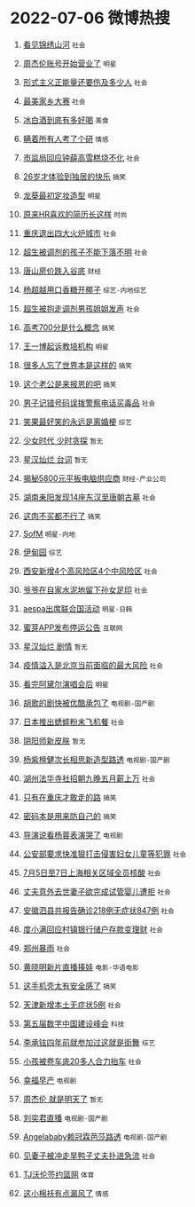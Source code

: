 # 2022-07-06 微博热搜 
1. [看见锦绣山河](https://m.weibo.cn/search?containerid=100103type%3D1%26t%3D10%26q%3D%23%E7%9C%8B%E8%A7%81%E9%94%A6%E7%BB%A3%E5%B1%B1%E6%B2%B3%23&stream_entry_id=51&isnewpage=1&extparam=seat%3D1%26cate%3D10103%26filter_type%3Drealtimehot%26c_type%3D51%26dgr%3D0%26pos%3D0%26display_time%3D1657047813%26pre_seqid%3D1657047813855018222732&luicode=10000011&lfid=106003type%3D25%26t%3D3%26disable_hot%3D1%26filter_type%3Drealtimehot) `社会` 

2. [周杰伦账号开始营业了](https://m.weibo.cn/search?containerid=100103type%3D1%26t%3D10%26q%3D%23%E5%91%A8%E6%9D%B0%E4%BC%A6%E8%B4%A6%E5%8F%B7%E5%BC%80%E5%A7%8B%E8%90%A5%E4%B8%9A%E4%BA%86%23&stream_entry_id=31&isnewpage=1&extparam=seat%3D1%26cate%3D0%26lcate%3D5001%26filter_type%3Drealtimehot%26realpos%3D1%26flag%3D0%26c_type%3D31%26dgr%3D0%26pos%3D0%26display_time%3D1657047813%26pre_seqid%3D1657047813855018222732&luicode=10000011&lfid=106003type%3D25%26t%3D3%26disable_hot%3D1%26filter_type%3Drealtimehot) `明星` 

3. [形式主义正能量还要伤及多少人](https://m.weibo.cn/search?containerid=100103type%3D1%26t%3D10%26q%3D%23%E5%BD%A2%E5%BC%8F%E4%B8%BB%E4%B9%89%E6%AD%A3%E8%83%BD%E9%87%8F%E8%BF%98%E8%A6%81%E4%BC%A4%E5%8F%8A%E5%A4%9A%E5%B0%91%E4%BA%BA%23&stream_entry_id=31&isnewpage=1&extparam=seat%3D1%26cate%3D0%26lcate%3D5001%26filter_type%3Drealtimehot%26realpos%3D2%26flag%3D0%26c_type%3D31%26dgr%3D0%26pos%3D1%26display_time%3D1657047813%26pre_seqid%3D1657047813855018222732&luicode=10000011&lfid=106003type%3D25%26t%3D3%26disable_hot%3D1%26filter_type%3Drealtimehot) `社会` 

4. [最美家乡大赛](https://m.weibo.cn/search?containerid=100103type%3D1%26t%3D10%26q%3D%23%E6%9C%80%E7%BE%8E%E5%AE%B6%E4%B9%A1%E5%A4%A7%E8%B5%9B%23&stream_entry_id=31&isnewpage=1&extparam=seat%3D1%26cate%3D0%26lcate%3D5001%26filter_type%3Drealtimehot%26realpos%3D3%26flag%3D0%26c_type%3D31%26dgr%3D0%26pos%3D2%26display_time%3D1657047813%26pre_seqid%3D1657047813855018222732&luicode=10000011&lfid=106003type%3D25%26t%3D3%26disable_hot%3D1%26filter_type%3Drealtimehot) `社会` 

5. [冰白酒到底有多好喝](https://m.weibo.cn/search?containerid=100103type%3D1%26t%3D10%26q%3D%23%E5%86%B0%E7%99%BD%E9%85%92%E5%88%B0%E5%BA%95%E6%9C%89%E5%A4%9A%E5%A5%BD%E5%96%9D%23&stream_entry_id=31&isnewpage=1&extparam=seat%3D1%26cate%3D0%26lcate%3D5001%26filter_type%3Drealtimehot%26topic_ad%3D1%26adid%3D158892%26c_type%3D31%26dgr%3D0%26pos%3D3%26display_time%3D1657047813%26pre_seqid%3D1657047813855018222732&luicode=10000011&lfid=106003type%3D25%26t%3D3%26disable_hot%3D1%26filter_type%3Drealtimehot) `美食` 

6. [瞒着所有人考了个研](https://m.weibo.cn/search?containerid=100103type%3D1%26t%3D10%26q%3D%23%E7%9E%92%E7%9D%80%E6%89%80%E6%9C%89%E4%BA%BA%E8%80%83%E4%BA%86%E4%B8%AA%E7%A0%94%23&stream_entry_id=31&isnewpage=1&extparam=seat%3D1%26cate%3D0%26lcate%3D5001%26filter_type%3Drealtimehot%26realpos%3D4%26flag%3D16%26c_type%3D31%26dgr%3D0%26pos%3D4%26display_time%3D1657047813%26pre_seqid%3D1657047813855018222732&luicode=10000011&lfid=106003type%3D25%26t%3D3%26disable_hot%3D1%26filter_type%3Drealtimehot) `情感` 

7. [市监局回应钟薛高雪糕烧不化](https://m.weibo.cn/search?containerid=100103type%3D1%26t%3D10%26q%3D%23%E5%B8%82%E7%9B%91%E5%B1%80%E5%9B%9E%E5%BA%94%E9%92%9F%E8%96%9B%E9%AB%98%E9%9B%AA%E7%B3%95%E7%83%A7%E4%B8%8D%E5%8C%96%23&stream_entry_id=31&isnewpage=1&extparam=seat%3D1%26cate%3D0%26lcate%3D5001%26filter_type%3Drealtimehot%26realpos%3D5%26flag%3D0%26c_type%3D31%26dgr%3D0%26pos%3D5%26display_time%3D1657047813%26pre_seqid%3D1657047813855018222732&luicode=10000011&lfid=106003type%3D25%26t%3D3%26disable_hot%3D1%26filter_type%3Drealtimehot) `社会` 

8. [26岁才体验到独居的快乐](https://m.weibo.cn/search?containerid=100103type%3D1%26t%3D10%26q%3D%2326%E5%B2%81%E6%89%8D%E4%BD%93%E9%AA%8C%E5%88%B0%E7%8B%AC%E5%B1%85%E7%9A%84%E5%BF%AB%E4%B9%90%23&stream_entry_id=31&isnewpage=1&extparam=seat%3D1%26cate%3D0%26lcate%3D5001%26filter_type%3Drealtimehot%26realpos%3D6%26flag%3D0%26c_type%3D31%26dgr%3D0%26pos%3D6%26display_time%3D1657047813%26pre_seqid%3D1657047813855018222732&luicode=10000011&lfid=106003type%3D25%26t%3D3%26disable_hot%3D1%26filter_type%3Drealtimehot) `搞笑` 

9. [龙葵最初定妆造型](https://m.weibo.cn/search?containerid=100103type%3D1%26t%3D10%26q%3D%23%E9%BE%99%E8%91%B5%E6%9C%80%E5%88%9D%E5%AE%9A%E5%A6%86%E9%80%A0%E5%9E%8B%23&stream_entry_id=31&isnewpage=1&extparam=seat%3D1%26cate%3D0%26lcate%3D5001%26filter_type%3Drealtimehot%26realpos%3D7%26flag%3D0%26c_type%3D31%26dgr%3D0%26pos%3D7%26display_time%3D1657047813%26pre_seqid%3D1657047813855018222732&luicode=10000011&lfid=106003type%3D25%26t%3D3%26disable_hot%3D1%26filter_type%3Drealtimehot) `明星` 

10. [原来HR喜欢的简历长这样](https://m.weibo.cn/search?containerid=100103type%3D1%26t%3D10%26q%3D%23%E5%8E%9F%E6%9D%A5HR%E5%96%9C%E6%AC%A2%E7%9A%84%E7%AE%80%E5%8E%86%E9%95%BF%E8%BF%99%E6%A0%B7%23&stream_entry_id=31&isnewpage=1&extparam=seat%3D1%26cate%3D0%26lcate%3D5001%26filter_type%3Drealtimehot%26realpos%3D8%26flag%3D0%26c_type%3D31%26dgr%3D0%26pos%3D8%26display_time%3D1657047813%26pre_seqid%3D1657047813855018222732&luicode=10000011&lfid=106003type%3D25%26t%3D3%26disable_hot%3D1%26filter_type%3Drealtimehot) `时尚` 

11. [重庆退出四大火炉城市](https://m.weibo.cn/search?containerid=100103type%3D1%26t%3D10%26q%3D%23%E9%87%8D%E5%BA%86%E9%80%80%E5%87%BA%E5%9B%9B%E5%A4%A7%E7%81%AB%E7%82%89%E5%9F%8E%E5%B8%82%23&stream_entry_id=31&isnewpage=1&extparam=seat%3D1%26cate%3D0%26lcate%3D5001%26filter_type%3Drealtimehot%26realpos%3D9%26flag%3D0%26c_type%3D31%26dgr%3D0%26pos%3D9%26display_time%3D1657047813%26pre_seqid%3D1657047813855018222732&luicode=10000011&lfid=106003type%3D25%26t%3D3%26disable_hot%3D1%26filter_type%3Drealtimehot) `社会` 

12. [超生被调剂的孩子不能下落不明](https://m.weibo.cn/search?containerid=100103type%3D1%26t%3D10%26q%3D%23%E8%B6%85%E7%94%9F%E8%A2%AB%E8%B0%83%E5%89%82%E7%9A%84%E5%AD%A9%E5%AD%90%E4%B8%8D%E8%83%BD%E4%B8%8B%E8%90%BD%E4%B8%8D%E6%98%8E%23&stream_entry_id=31&isnewpage=1&extparam=seat%3D1%26cate%3D0%26lcate%3D5001%26filter_type%3Drealtimehot%26realpos%3D10%26flag%3D0%26c_type%3D31%26dgr%3D0%26pos%3D10%26display_time%3D1657047813%26pre_seqid%3D1657047813855018222732&luicode=10000011&lfid=106003type%3D25%26t%3D3%26disable_hot%3D1%26filter_type%3Drealtimehot) `社会` 

13. [唐山房价跌入谷底](https://m.weibo.cn/search?containerid=100103type%3D1%26t%3D10%26q%3D%23%E5%94%90%E5%B1%B1%E6%88%BF%E4%BB%B7%E8%B7%8C%E5%85%A5%E8%B0%B7%E5%BA%95%23&stream_entry_id=31&isnewpage=1&extparam=seat%3D1%26cate%3D0%26lcate%3D5001%26filter_type%3Drealtimehot%26realpos%3D11%26flag%3D0%26c_type%3D31%26dgr%3D0%26pos%3D11%26display_time%3D1657047813%26pre_seqid%3D1657047813855018222732&luicode=10000011&lfid=106003type%3D25%26t%3D3%26disable_hot%3D1%26filter_type%3Drealtimehot) `财经` 

14. [杨超越用口香糖开椰子](https://m.weibo.cn/search?containerid=100103type%3D1%26t%3D10%26q%3D%23%E6%9D%A8%E8%B6%85%E8%B6%8A%E7%94%A8%E5%8F%A3%E9%A6%99%E7%B3%96%E5%BC%80%E6%A4%B0%E5%AD%90%23&stream_entry_id=31&isnewpage=1&extparam=seat%3D1%26cate%3D0%26lcate%3D5001%26filter_type%3Drealtimehot%26realpos%3D12%26flag%3D0%26c_type%3D31%26dgr%3D0%26pos%3D12%26display_time%3D1657047813%26pre_seqid%3D1657047813855018222732&luicode=10000011&lfid=106003type%3D25%26t%3D3%26disable_hot%3D1%26filter_type%3Drealtimehot) `综艺-内地综艺` 

15. [超生被抱走调剂男孩姐姐发声](https://m.weibo.cn/search?containerid=100103type%3D1%26t%3D10%26q%3D%23%E8%B6%85%E7%94%9F%E8%A2%AB%E6%8A%B1%E8%B5%B0%E8%B0%83%E5%89%82%E7%94%B7%E5%AD%A9%E5%A7%90%E5%A7%90%E5%8F%91%E5%A3%B0%23&stream_entry_id=31&isnewpage=1&extparam=seat%3D1%26cate%3D0%26lcate%3D5001%26filter_type%3Drealtimehot%26realpos%3D13%26flag%3D0%26c_type%3D31%26dgr%3D0%26pos%3D13%26display_time%3D1657047813%26pre_seqid%3D1657047813855018222732&luicode=10000011&lfid=106003type%3D25%26t%3D3%26disable_hot%3D1%26filter_type%3Drealtimehot) `社会` 

16. [高考700分是什么概念](https://m.weibo.cn/search?containerid=100103type%3D1%26t%3D10%26q%3D%23%E9%AB%98%E8%80%83700%E5%88%86%E6%98%AF%E4%BB%80%E4%B9%88%E6%A6%82%E5%BF%B5%23&stream_entry_id=31&isnewpage=1&extparam=seat%3D1%26cate%3D0%26lcate%3D5001%26filter_type%3Drealtimehot%26realpos%3D14%26flag%3D0%26c_type%3D31%26dgr%3D0%26pos%3D14%26display_time%3D1657047813%26pre_seqid%3D1657047813855018222732&luicode=10000011&lfid=106003type%3D25%26t%3D3%26disable_hot%3D1%26filter_type%3Drealtimehot) `搞笑` 

17. [王一博起诉教培机构](https://m.weibo.cn/search?containerid=100103type%3D1%26t%3D10%26q%3D%23%E7%8E%8B%E4%B8%80%E5%8D%9A%E8%B5%B7%E8%AF%89%E6%95%99%E5%9F%B9%E6%9C%BA%E6%9E%84%23&stream_entry_id=31&isnewpage=1&extparam=seat%3D1%26cate%3D0%26lcate%3D5001%26filter_type%3Drealtimehot%26realpos%3D15%26flag%3D0%26c_type%3D31%26dgr%3D0%26pos%3D15%26display_time%3D1657047813%26pre_seqid%3D1657047813855018222732&luicode=10000011&lfid=106003type%3D25%26t%3D3%26disable_hot%3D1%26filter_type%3Drealtimehot) `明星` 

18. [很多人忘了世界本是这样的](https://m.weibo.cn/search?containerid=100103type%3D1%26t%3D10%26q%3D%23%E5%BE%88%E5%A4%9A%E4%BA%BA%E5%BF%98%E4%BA%86%E4%B8%96%E7%95%8C%E6%9C%AC%E6%98%AF%E8%BF%99%E6%A0%B7%E7%9A%84%23&stream_entry_id=31&isnewpage=1&extparam=seat%3D1%26cate%3D0%26lcate%3D5001%26filter_type%3Drealtimehot%26realpos%3D16%26flag%3D0%26c_type%3D31%26dgr%3D0%26pos%3D16%26display_time%3D1657047813%26pre_seqid%3D1657047813855018222732&luicode=10000011&lfid=106003type%3D25%26t%3D3%26disable_hot%3D1%26filter_type%3Drealtimehot) `搞笑` 

19. [这个老公是来报恩的吧](https://m.weibo.cn/search?containerid=100103type%3D1%26t%3D10%26q%3D%23%E8%BF%99%E4%B8%AA%E8%80%81%E5%85%AC%E6%98%AF%E6%9D%A5%E6%8A%A5%E6%81%A9%E7%9A%84%E5%90%A7%23&stream_entry_id=31&isnewpage=1&extparam=seat%3D1%26cate%3D0%26lcate%3D5001%26filter_type%3Drealtimehot%26realpos%3D17%26flag%3D0%26c_type%3D31%26dgr%3D0%26pos%3D17%26display_time%3D1657047813%26pre_seqid%3D1657047813855018222732&luicode=10000011&lfid=106003type%3D25%26t%3D3%26disable_hot%3D1%26filter_type%3Drealtimehot) `搞笑` 

20. [男子记错号码误拨警察电话买毒品](https://m.weibo.cn/search?containerid=100103type%3D1%26t%3D10%26q%3D%23%E7%94%B7%E5%AD%90%E8%AE%B0%E9%94%99%E5%8F%B7%E7%A0%81%E8%AF%AF%E6%8B%A8%E8%AD%A6%E5%AF%9F%E7%94%B5%E8%AF%9D%E4%B9%B0%E6%AF%92%E5%93%81%23&stream_entry_id=31&isnewpage=1&extparam=seat%3D1%26cate%3D0%26lcate%3D5001%26filter_type%3Drealtimehot%26realpos%3D18%26flag%3D0%26c_type%3D31%26dgr%3D0%26pos%3D18%26display_time%3D1657047813%26pre_seqid%3D1657047813855018222732&luicode=10000011&lfid=106003type%3D25%26t%3D3%26disable_hot%3D1%26filter_type%3Drealtimehot) `社会` 

21. [笑果最好笑的永远是离婚梗](https://m.weibo.cn/search?containerid=100103type%3D1%26t%3D10%26q%3D%23%E7%AC%91%E6%9E%9C%E6%9C%80%E5%A5%BD%E7%AC%91%E7%9A%84%E6%B0%B8%E8%BF%9C%E6%98%AF%E7%A6%BB%E5%A9%9A%E6%A2%97%23&stream_entry_id=31&isnewpage=1&extparam=seat%3D1%26cate%3D0%26lcate%3D5001%26filter_type%3Drealtimehot%26realpos%3D19%26flag%3D0%26c_type%3D31%26dgr%3D0%26pos%3D19%26display_time%3D1657047813%26pre_seqid%3D1657047813855018222732&luicode=10000011&lfid=106003type%3D25%26t%3D3%26disable_hot%3D1%26filter_type%3Drealtimehot) `综艺` 

22. [少女时代 少时贪探](https://m.weibo.cn/search?containerid=100103type%3D1%26t%3D10%26q%3D%E5%B0%91%E5%A5%B3%E6%97%B6%E4%BB%A3+%E5%B0%91%E6%97%B6%E8%B4%AA%E6%8E%A2&stream_entry_id=31&isnewpage=1&extparam=seat%3D1%26cate%3D0%26lcate%3D5001%26filter_type%3Drealtimehot%26realpos%3D20%26flag%3D0%26c_type%3D31%26dgr%3D0%26pos%3D20%26display_time%3D1657047813%26pre_seqid%3D1657047813855018222732&luicode=10000011&lfid=106003type%3D25%26t%3D3%26disable_hot%3D1%26filter_type%3Drealtimehot) `暂无` 

23. [星汉灿烂 台词](https://m.weibo.cn/search?containerid=100103type%3D1%26t%3D10%26q%3D%E6%98%9F%E6%B1%89%E7%81%BF%E7%83%82+%E5%8F%B0%E8%AF%8D&stream_entry_id=31&isnewpage=1&extparam=seat%3D1%26cate%3D0%26lcate%3D5001%26filter_type%3Drealtimehot%26realpos%3D21%26flag%3D0%26c_type%3D31%26dgr%3D0%26pos%3D21%26display_time%3D1657047813%26pre_seqid%3D1657047813855018222732&luicode=10000011&lfid=106003type%3D25%26t%3D3%26disable_hot%3D1%26filter_type%3Drealtimehot) `暂无` 

24. [揭秘5800元平板电脑供应商](https://m.weibo.cn/search?containerid=100103type%3D1%26t%3D10%26q%3D%23%E6%8F%AD%E7%A7%985800%E5%85%83%E5%B9%B3%E6%9D%BF%E7%94%B5%E8%84%91%E4%BE%9B%E5%BA%94%E5%95%86%23&stream_entry_id=31&isnewpage=1&extparam=seat%3D1%26cate%3D0%26lcate%3D5001%26filter_type%3Drealtimehot%26realpos%3D22%26flag%3D0%26c_type%3D31%26dgr%3D0%26pos%3D22%26display_time%3D1657047813%26pre_seqid%3D1657047813855018222732&luicode=10000011&lfid=106003type%3D25%26t%3D3%26disable_hot%3D1%26filter_type%3Drealtimehot) `财经-产业公司` 

25. [湖南耒阳发现14座东汉至唐朝古墓](https://m.weibo.cn/search?containerid=100103type%3D1%26t%3D10%26q%3D%23%E6%B9%96%E5%8D%97%E8%80%92%E9%98%B3%E5%8F%91%E7%8E%B014%E5%BA%A7%E4%B8%9C%E6%B1%89%E8%87%B3%E5%94%90%E6%9C%9D%E5%8F%A4%E5%A2%93%23&stream_entry_id=31&isnewpage=1&extparam=seat%3D1%26cate%3D0%26lcate%3D5001%26filter_type%3Drealtimehot%26realpos%3D23%26flag%3D0%26c_type%3D31%26dgr%3D0%26pos%3D23%26display_time%3D1657047813%26pre_seqid%3D1657047813855018222732&luicode=10000011&lfid=106003type%3D25%26t%3D3%26disable_hot%3D1%26filter_type%3Drealtimehot) `社会` 

26. [这肉不买都不行了](https://m.weibo.cn/search?containerid=100103type%3D1%26t%3D10%26q%3D%23%E8%BF%99%E8%82%89%E4%B8%8D%E4%B9%B0%E9%83%BD%E4%B8%8D%E8%A1%8C%E4%BA%86%23&stream_entry_id=31&isnewpage=1&extparam=seat%3D1%26cate%3D0%26lcate%3D5001%26filter_type%3Drealtimehot%26realpos%3D24%26flag%3D0%26c_type%3D31%26dgr%3D0%26pos%3D24%26display_time%3D1657047813%26pre_seqid%3D1657047813855018222732&luicode=10000011&lfid=106003type%3D25%26t%3D3%26disable_hot%3D1%26filter_type%3Drealtimehot) `搞笑` 

27. [SofM](https://m.weibo.cn/search?containerid=100103type%3D1%26t%3D10%26q%3DSofM&stream_entry_id=31&isnewpage=1&extparam=seat%3D1%26cate%3D0%26lcate%3D5001%26filter_type%3Drealtimehot%26realpos%3D25%26flag%3D0%26c_type%3D31%26dgr%3D0%26pos%3D25%26display_time%3D1657047813%26pre_seqid%3D1657047813855018222732&luicode=10000011&lfid=106003type%3D25%26t%3D3%26disable_hot%3D1%26filter_type%3Drealtimehot) `明星-内地` 

28. [伊甸园](https://m.weibo.cn/search?containerid=100103type%3D1%26t%3D10%26q%3D%E4%BC%8A%E7%94%B8%E5%9B%AD&stream_entry_id=31&isnewpage=1&extparam=seat%3D1%26cate%3D0%26lcate%3D5001%26filter_type%3Drealtimehot%26realpos%3D26%26flag%3D0%26c_type%3D31%26dgr%3D0%26pos%3D26%26display_time%3D1657047813%26pre_seqid%3D1657047813855018222732&luicode=10000011&lfid=106003type%3D25%26t%3D3%26disable_hot%3D1%26filter_type%3Drealtimehot) `综艺` 

29. [西安新增4个高风险区4个中风险区](https://m.weibo.cn/search?containerid=100103type%3D1%26t%3D10%26q%3D%23%E8%A5%BF%E5%AE%89%E6%96%B0%E5%A2%9E4%E4%B8%AA%E9%AB%98%E9%A3%8E%E9%99%A9%E5%8C%BA4%E4%B8%AA%E4%B8%AD%E9%A3%8E%E9%99%A9%E5%8C%BA%23&stream_entry_id=31&isnewpage=1&extparam=seat%3D1%26cate%3D0%26lcate%3D5001%26filter_type%3Drealtimehot%26realpos%3D27%26flag%3D0%26c_type%3D31%26dgr%3D0%26pos%3D27%26display_time%3D1657047813%26pre_seqid%3D1657047813855018222732&luicode=10000011&lfid=106003type%3D25%26t%3D3%26disable_hot%3D1%26filter_type%3Drealtimehot) `社会` 

30. [爷爷在自家水泥地留下孙女足印](https://m.weibo.cn/search?containerid=100103type%3D1%26t%3D10%26q%3D%23%E7%88%B7%E7%88%B7%E5%9C%A8%E8%87%AA%E5%AE%B6%E6%B0%B4%E6%B3%A5%E5%9C%B0%E7%95%99%E4%B8%8B%E5%AD%99%E5%A5%B3%E8%B6%B3%E5%8D%B0%23&stream_entry_id=31&isnewpage=1&extparam=seat%3D1%26cate%3D0%26lcate%3D5001%26filter_type%3Drealtimehot%26realpos%3D28%26flag%3D0%26c_type%3D31%26dgr%3D0%26pos%3D28%26display_time%3D1657047813%26pre_seqid%3D1657047813855018222732&luicode=10000011&lfid=106003type%3D25%26t%3D3%26disable_hot%3D1%26filter_type%3Drealtimehot) `社会` 

31. [aespa出席联合国活动](https://m.weibo.cn/search?containerid=100103type%3D1%26t%3D10%26q%3D%23aespa%E5%87%BA%E5%B8%AD%E8%81%94%E5%90%88%E5%9B%BD%E6%B4%BB%E5%8A%A8%23&stream_entry_id=31&isnewpage=1&extparam=seat%3D1%26cate%3D0%26lcate%3D5001%26filter_type%3Drealtimehot%26realpos%3D29%26flag%3D0%26c_type%3D31%26dgr%3D0%26pos%3D29%26display_time%3D1657047813%26pre_seqid%3D1657047813855018222732&luicode=10000011&lfid=106003type%3D25%26t%3D3%26disable_hot%3D1%26filter_type%3Drealtimehot) `明星-日韩` 

32. [蜜芽APP发布停运公告](https://m.weibo.cn/search?containerid=100103type%3D1%26t%3D10%26q%3D%23%E8%9C%9C%E8%8A%BDAPP%E5%8F%91%E5%B8%83%E5%81%9C%E8%BF%90%E5%85%AC%E5%91%8A%23&stream_entry_id=31&isnewpage=1&extparam=seat%3D1%26cate%3D0%26lcate%3D5001%26filter_type%3Drealtimehot%26realpos%3D30%26flag%3D0%26c_type%3D31%26dgr%3D0%26pos%3D30%26display_time%3D1657047813%26pre_seqid%3D1657047813855018222732&luicode=10000011&lfid=106003type%3D25%26t%3D3%26disable_hot%3D1%26filter_type%3Drealtimehot) `互联网` 

33. [星汉灿烂 剧情](https://m.weibo.cn/search?containerid=100103type%3D1%26t%3D10%26q%3D%E6%98%9F%E6%B1%89%E7%81%BF%E7%83%82+%E5%89%A7%E6%83%85&stream_entry_id=31&isnewpage=1&extparam=seat%3D1%26cate%3D0%26lcate%3D5001%26filter_type%3Drealtimehot%26realpos%3D31%26flag%3D0%26c_type%3D31%26dgr%3D0%26pos%3D31%26display_time%3D1657047813%26pre_seqid%3D1657047813855018222732&luicode=10000011&lfid=106003type%3D25%26t%3D3%26disable_hot%3D1%26filter_type%3Drealtimehot) `暂无` 

34. [疫情溢入是北京当前面临的最大风险](https://m.weibo.cn/search?containerid=100103type%3D1%26t%3D10%26q%3D%23%E7%96%AB%E6%83%85%E6%BA%A2%E5%85%A5%E6%98%AF%E5%8C%97%E4%BA%AC%E5%BD%93%E5%89%8D%E9%9D%A2%E4%B8%B4%E7%9A%84%E6%9C%80%E5%A4%A7%E9%A3%8E%E9%99%A9%23&stream_entry_id=31&isnewpage=1&extparam=seat%3D1%26cate%3D0%26lcate%3D5001%26filter_type%3Drealtimehot%26realpos%3D32%26flag%3D1%26c_type%3D31%26dgr%3D0%26pos%3D32%26display_time%3D1657047813%26pre_seqid%3D1657047813855018222732&luicode=10000011&lfid=106003type%3D25%26t%3D3%26disable_hot%3D1%26filter_type%3Drealtimehot) `社会` 

35. [看完阿黛尔演唱会后](https://m.weibo.cn/search?containerid=100103type%3D1%26t%3D10%26q%3D%23%E7%9C%8B%E5%AE%8C%E9%98%BF%E9%BB%9B%E5%B0%94%E6%BC%94%E5%94%B1%E4%BC%9A%E5%90%8E%23&stream_entry_id=31&isnewpage=1&extparam=seat%3D1%26cate%3D0%26lcate%3D5001%26filter_type%3Drealtimehot%26realpos%3D33%26flag%3D0%26c_type%3D31%26dgr%3D0%26pos%3D33%26display_time%3D1657047813%26pre_seqid%3D1657047813855018222732&luicode=10000011&lfid=106003type%3D25%26t%3D3%26disable_hot%3D1%26filter_type%3Drealtimehot) `明星` 

36. [胡歌的剧快被优酷承包了](https://m.weibo.cn/search?containerid=100103type%3D1%26t%3D10%26q%3D%23%E8%83%A1%E6%AD%8C%E7%9A%84%E5%89%A7%E5%BF%AB%E8%A2%AB%E4%BC%98%E9%85%B7%E6%89%BF%E5%8C%85%E4%BA%86%23&stream_entry_id=31&isnewpage=1&extparam=seat%3D1%26cate%3D0%26lcate%3D5001%26filter_type%3Drealtimehot%26realpos%3D34%26flag%3D0%26c_type%3D31%26dgr%3D0%26pos%3D34%26display_time%3D1657047813%26pre_seqid%3D1657047813855018222732&luicode=10000011&lfid=106003type%3D25%26t%3D3%26disable_hot%3D1%26filter_type%3Drealtimehot) `电视剧-国产剧` 

37. [日本推出蟋蟀粉末飞机餐](https://m.weibo.cn/search?containerid=100103type%3D1%26t%3D10%26q%3D%23%E6%97%A5%E6%9C%AC%E6%8E%A8%E5%87%BA%E8%9F%8B%E8%9F%80%E7%B2%89%E6%9C%AB%E9%A3%9E%E6%9C%BA%E9%A4%90%23&stream_entry_id=31&isnewpage=1&extparam=seat%3D1%26cate%3D0%26lcate%3D5001%26filter_type%3Drealtimehot%26realpos%3D35%26flag%3D0%26c_type%3D31%26dgr%3D0%26pos%3D35%26display_time%3D1657047813%26pre_seqid%3D1657047813855018222732&luicode=10000011&lfid=106003type%3D25%26t%3D3%26disable_hot%3D1%26filter_type%3Drealtimehot) `社会` 

38. [阴阳师新皮肤](https://m.weibo.cn/search?containerid=100103type%3D1%26t%3D10%26q%3D%E9%98%B4%E9%98%B3%E5%B8%88%E6%96%B0%E7%9A%AE%E8%82%A4&stream_entry_id=31&isnewpage=1&extparam=seat%3D1%26cate%3D0%26lcate%3D5001%26filter_type%3Drealtimehot%26realpos%3D36%26flag%3D0%26c_type%3D31%26dgr%3D0%26pos%3D36%26display_time%3D1657047813%26pre_seqid%3D1657047813855018222732&luicode=10000011&lfid=106003type%3D25%26t%3D3%26disable_hot%3D1%26filter_type%3Drealtimehot) `暂无` 

39. [杨紫檀健次长相思新造型路透](https://m.weibo.cn/search?containerid=100103type%3D1%26t%3D10%26q%3D%23%E6%9D%A8%E7%B4%AB%E6%AA%80%E5%81%A5%E6%AC%A1%E9%95%BF%E7%9B%B8%E6%80%9D%E6%96%B0%E9%80%A0%E5%9E%8B%E8%B7%AF%E9%80%8F%23&stream_entry_id=31&isnewpage=1&extparam=seat%3D1%26cate%3D0%26lcate%3D5001%26filter_type%3Drealtimehot%26realpos%3D37%26flag%3D0%26c_type%3D31%26dgr%3D0%26pos%3D37%26display_time%3D1657047813%26pre_seqid%3D1657047813855018222732&luicode=10000011&lfid=106003type%3D25%26t%3D3%26disable_hot%3D1%26filter_type%3Drealtimehot) `电视剧-国产剧` 

40. [湖州法华寺社招朝九晚五月薪上万](https://m.weibo.cn/search?containerid=100103type%3D1%26t%3D10%26q%3D%23%E6%B9%96%E5%B7%9E%E6%B3%95%E5%8D%8E%E5%AF%BA%E7%A4%BE%E6%8B%9B%E6%9C%9D%E4%B9%9D%E6%99%9A%E4%BA%94%E6%9C%88%E8%96%AA%E4%B8%8A%E4%B8%87%23&stream_entry_id=31&isnewpage=1&extparam=seat%3D1%26cate%3D0%26lcate%3D5001%26filter_type%3Drealtimehot%26realpos%3D38%26flag%3D0%26c_type%3D31%26dgr%3D0%26pos%3D38%26display_time%3D1657047813%26pre_seqid%3D1657047813855018222732&luicode=10000011&lfid=106003type%3D25%26t%3D3%26disable_hot%3D1%26filter_type%3Drealtimehot) `社会` 

41. [只有在重庆才敢走的路](https://m.weibo.cn/search?containerid=100103type%3D1%26t%3D10%26q%3D%23%E5%8F%AA%E6%9C%89%E5%9C%A8%E9%87%8D%E5%BA%86%E6%89%8D%E6%95%A2%E8%B5%B0%E7%9A%84%E8%B7%AF%23&stream_entry_id=31&isnewpage=1&extparam=seat%3D1%26cate%3D0%26lcate%3D5001%26filter_type%3Drealtimehot%26realpos%3D39%26flag%3D0%26c_type%3D31%26dgr%3D0%26pos%3D39%26display_time%3D1657047813%26pre_seqid%3D1657047813855018222732&luicode=10000011&lfid=106003type%3D25%26t%3D3%26disable_hot%3D1%26filter_type%3Drealtimehot) `搞笑` 

42. [密码本是用来防自己的](https://m.weibo.cn/search?containerid=100103type%3D1%26t%3D10%26q%3D%23%E5%AF%86%E7%A0%81%E6%9C%AC%E6%98%AF%E7%94%A8%E6%9D%A5%E9%98%B2%E8%87%AA%E5%B7%B1%E7%9A%84%23&stream_entry_id=31&isnewpage=1&extparam=seat%3D1%26cate%3D0%26lcate%3D5001%26filter_type%3Drealtimehot%26realpos%3D40%26flag%3D0%26c_type%3D31%26dgr%3D0%26pos%3D40%26display_time%3D1657047813%26pre_seqid%3D1657047813855018222732&luicode=10000011&lfid=106003type%3D25%26t%3D3%26disable_hot%3D1%26filter_type%3Drealtimehot) `搞笑` 

43. [导演说看杨蓉表演哭了](https://m.weibo.cn/search?containerid=100103type%3D1%26t%3D10%26q%3D%23%E5%AF%BC%E6%BC%94%E8%AF%B4%E7%9C%8B%E6%9D%A8%E8%93%89%E8%A1%A8%E6%BC%94%E5%93%AD%E4%BA%86%23&stream_entry_id=31&isnewpage=1&extparam=seat%3D1%26cate%3D0%26lcate%3D5001%26filter_type%3Drealtimehot%26realpos%3D41%26flag%3D0%26c_type%3D31%26dgr%3D0%26pos%3D41%26display_time%3D1657047813%26pre_seqid%3D1657047813855018222732&luicode=10000011&lfid=106003type%3D25%26t%3D3%26disable_hot%3D1%26filter_type%3Drealtimehot) `电视剧` 

44. [公安部要求快准狠打击侵害妇女儿童等犯罪](https://m.weibo.cn/search?containerid=100103type%3D1%26t%3D10%26q%3D%23%E5%85%AC%E5%AE%89%E9%83%A8%E8%A6%81%E6%B1%82%E5%BF%AB%E5%87%86%E7%8B%A0%E6%89%93%E5%87%BB%E4%BE%B5%E5%AE%B3%E5%A6%87%E5%A5%B3%E5%84%BF%E7%AB%A5%E7%AD%89%E7%8A%AF%E7%BD%AA%23&stream_entry_id=31&isnewpage=1&extparam=seat%3D1%26cate%3D0%26lcate%3D5001%26filter_type%3Drealtimehot%26realpos%3D42%26flag%3D0%26c_type%3D31%26dgr%3D0%26pos%3D42%26display_time%3D1657047813%26pre_seqid%3D1657047813855018222732&luicode=10000011&lfid=106003type%3D25%26t%3D3%26disable_hot%3D1%26filter_type%3Drealtimehot) `社会` 

45. [7月5日至7日上海相关区域全员核酸](https://m.weibo.cn/search?containerid=100103type%3D1%26t%3D10%26q%3D%237%E6%9C%885%E6%97%A5%E8%87%B37%E6%97%A5%E4%B8%8A%E6%B5%B7%E7%9B%B8%E5%85%B3%E5%8C%BA%E5%9F%9F%E5%85%A8%E5%91%98%E6%A0%B8%E9%85%B8%23&stream_entry_id=31&isnewpage=1&extparam=seat%3D1%26cate%3D0%26lcate%3D5001%26filter_type%3Drealtimehot%26realpos%3D43%26flag%3D0%26c_type%3D31%26dgr%3D0%26pos%3D43%26display_time%3D1657047813%26pre_seqid%3D1657047813855018222732&luicode=10000011&lfid=106003type%3D25%26t%3D3%26disable_hot%3D1%26filter_type%3Drealtimehot) `社会` 

46. [丈夫意外去世妻子欲完成试管婴儿遭拒](https://m.weibo.cn/search?containerid=100103type%3D1%26t%3D10%26q%3D%23%E4%B8%88%E5%A4%AB%E6%84%8F%E5%A4%96%E5%8E%BB%E4%B8%96%E5%A6%BB%E5%AD%90%E6%AC%B2%E5%AE%8C%E6%88%90%E8%AF%95%E7%AE%A1%E5%A9%B4%E5%84%BF%E9%81%AD%E6%8B%92%23&stream_entry_id=31&isnewpage=1&extparam=seat%3D1%26cate%3D0%26lcate%3D5001%26filter_type%3Drealtimehot%26realpos%3D44%26flag%3D0%26c_type%3D31%26dgr%3D0%26pos%3D44%26display_time%3D1657047813%26pre_seqid%3D1657047813855018222732&luicode=10000011&lfid=106003type%3D25%26t%3D3%26disable_hot%3D1%26filter_type%3Drealtimehot) `社会` 

47. [安徽泗县共报告确诊218例无症状847例](https://m.weibo.cn/search?containerid=100103type%3D1%26t%3D10%26q%3D%23%E5%AE%89%E5%BE%BD%E6%B3%97%E5%8E%BF%E5%85%B1%E6%8A%A5%E5%91%8A%E7%A1%AE%E8%AF%8A218%E4%BE%8B%E6%97%A0%E7%97%87%E7%8A%B6847%E4%BE%8B%23&stream_entry_id=31&isnewpage=1&extparam=seat%3D1%26cate%3D0%26lcate%3D5001%26filter_type%3Drealtimehot%26realpos%3D45%26flag%3D0%26c_type%3D31%26dgr%3D0%26pos%3D45%26display_time%3D1657047813%26pre_seqid%3D1657047813855018222732&luicode=10000011&lfid=106003type%3D25%26t%3D3%26disable_hot%3D1%26filter_type%3Drealtimehot) `社会` 

48. [度小满回应村镇银行储户存款变理财](https://m.weibo.cn/search?containerid=100103type%3D1%26t%3D10%26q%3D%23%E5%BA%A6%E5%B0%8F%E6%BB%A1%E5%9B%9E%E5%BA%94%E6%9D%91%E9%95%87%E9%93%B6%E8%A1%8C%E5%82%A8%E6%88%B7%E5%AD%98%E6%AC%BE%E5%8F%98%E7%90%86%E8%B4%A2%23&stream_entry_id=31&isnewpage=1&extparam=seat%3D1%26cate%3D0%26lcate%3D5001%26filter_type%3Drealtimehot%26realpos%3D46%26flag%3D0%26c_type%3D31%26dgr%3D0%26pos%3D46%26display_time%3D1657047813%26pre_seqid%3D1657047813855018222732&luicode=10000011&lfid=106003type%3D25%26t%3D3%26disable_hot%3D1%26filter_type%3Drealtimehot) `社会` 

49. [郑州暴雨](https://m.weibo.cn/search?containerid=100103type%3D1%26t%3D10%26q%3D%23%E9%83%91%E5%B7%9E%E6%9A%B4%E9%9B%A8%23&stream_entry_id=31&isnewpage=1&extparam=seat%3D1%26cate%3D0%26lcate%3D5001%26filter_type%3Drealtimehot%26realpos%3D47%26flag%3D0%26c_type%3D31%26dgr%3D0%26pos%3D47%26display_time%3D1657047813%26pre_seqid%3D1657047813855018222732&luicode=10000011&lfid=106003type%3D25%26t%3D3%26disable_hot%3D1%26filter_type%3Drealtimehot) `社会` 

50. [黄晓明新片直播揍娃](https://m.weibo.cn/search?containerid=100103type%3D1%26t%3D10%26q%3D%23%E9%BB%84%E6%99%93%E6%98%8E%E6%96%B0%E7%89%87%E7%9B%B4%E6%92%AD%E6%8F%8D%E5%A8%83%23&stream_entry_id=31&isnewpage=1&extparam=seat%3D1%26cate%3D0%26lcate%3D5001%26filter_type%3Drealtimehot%26realpos%3D48%26flag%3D1%26c_type%3D31%26dgr%3D0%26pos%3D48%26display_time%3D1657047813%26pre_seqid%3D1657047813855018222732&luicode=10000011&lfid=106003type%3D25%26t%3D3%26disable_hot%3D1%26filter_type%3Drealtimehot) `电影-华语电影` 

51. [这手机壳太有安全感了](https://m.weibo.cn/search?containerid=100103type%3D1%26t%3D10%26q%3D%23%E8%BF%99%E6%89%8B%E6%9C%BA%E5%A3%B3%E5%A4%AA%E6%9C%89%E5%AE%89%E5%85%A8%E6%84%9F%E4%BA%86%23&stream_entry_id=31&isnewpage=1&extparam=seat%3D1%26cate%3D0%26lcate%3D5001%26filter_type%3Drealtimehot%26realpos%3D49%26flag%3D0%26c_type%3D31%26dgr%3D0%26pos%3D49%26display_time%3D1657047813%26pre_seqid%3D1657047813855018222732&luicode=10000011&lfid=106003type%3D25%26t%3D3%26disable_hot%3D1%26filter_type%3Drealtimehot) `搞笑` 

52. [天津新增本土无症状5例](https://m.weibo.cn/search?containerid=100103type%3D1%26t%3D10%26q%3D%23%E5%A4%A9%E6%B4%A5%E6%96%B0%E5%A2%9E%E6%9C%AC%E5%9C%9F%E6%97%A0%E7%97%87%E7%8A%B65%E4%BE%8B%23&stream_entry_id=31&isnewpage=1&extparam=seat%3D1%26cate%3D0%26lcate%3D5001%26filter_type%3Drealtimehot%26realpos%3D50%26flag%3D0%26c_type%3D31%26dgr%3D0%26pos%3D50%26display_time%3D1657047813%26pre_seqid%3D1657047813855018222732&luicode=10000011&lfid=106003type%3D25%26t%3D3%26disable_hot%3D1%26filter_type%3Drealtimehot) `社会` 

53. [第五届数字中国建设峰会](https://m.weibo.cn/search?containerid=100103type%3D1%26t%3D10%26q%3D%23%E7%AC%AC%E4%BA%94%E5%B1%8A%E6%95%B0%E5%AD%97%E4%B8%AD%E5%9B%BD%E5%BB%BA%E8%AE%BE%E5%B3%B0%E4%BC%9A%23&stream_entry_id=51&isnewpage=1&extparam=seat%3D1%26filter_type%3Drealtimehot%26c_type%3D51%26cate%3D10103%26dgr%3D0%26pos%3D0%26display_time%3D1657044479%26pre_seqid%3D165704447903802878191&luicode=10000011&lfid=106003type%3D25%26t%3D3%26disable_hot%3D1%26filter_type%3Drealtimehot) `科技` 

54. [李承铉四年前就参加过这就是街舞](https://m.weibo.cn/search?containerid=100103type%3D1%26t%3D10%26q%3D%23%E6%9D%8E%E6%89%BF%E9%93%89%E5%9B%9B%E5%B9%B4%E5%89%8D%E5%B0%B1%E5%8F%82%E5%8A%A0%E8%BF%87%E8%BF%99%E5%B0%B1%E6%98%AF%E8%A1%97%E8%88%9E%23&stream_entry_id=31&isnewpage=1&extparam=seat%3D1%26realpos%3D42%26lcate%3D5001%26c_type%3D31%26cate%3D0%26flag%3D0%26filter_type%3Drealtimehot%26dgr%3D0%26pos%3D41%26display_time%3D1657044479%26pre_seqid%3D165704447903802878191&luicode=10000011&lfid=106003type%3D25%26t%3D3%26disable_hot%3D1%26filter_type%3Drealtimehot) `综艺` 

55. [小孩被卷车底20多人合力抬车](https://m.weibo.cn/search?containerid=100103type%3D1%26t%3D10%26q%3D%23%E5%B0%8F%E5%AD%A9%E8%A2%AB%E5%8D%B7%E8%BD%A6%E5%BA%9520%E5%A4%9A%E4%BA%BA%E5%90%88%E5%8A%9B%E6%8A%AC%E8%BD%A6%23&stream_entry_id=31&isnewpage=1&extparam=seat%3D1%26realpos%3D49%26lcate%3D5001%26c_type%3D31%26cate%3D0%26flag%3D0%26filter_type%3Drealtimehot%26dgr%3D0%26pos%3D48%26display_time%3D1657044479%26pre_seqid%3D165704447903802878191&luicode=10000011&lfid=106003type%3D25%26t%3D3%26disable_hot%3D1%26filter_type%3Drealtimehot) `社会` 

56. [幸福早产](https://m.weibo.cn/search?containerid=100103type%3D1%26t%3D10%26q%3D%23%E5%B9%B8%E7%A6%8F%E6%97%A9%E4%BA%A7%23&stream_entry_id=31&isnewpage=1&extparam=seat%3D1%26cate%3D0%26lcate%3D5001%26filter_type%3Drealtimehot%26realpos%3D42%26flag%3D0%26c_type%3D31%26dgr%3D0%26pos%3D41%26display_time%3D1657040935%26pre_seqid%3D1657040316558015605305&luicode=10000011&lfid=106003type%3D25%26t%3D3%26disable_hot%3D1%26filter_type%3Drealtimehot) `电视剧` 

57. [周杰伦 就是明天了](https://m.weibo.cn/search?containerid=100103type%3D1%26t%3D10%26q%3D%E5%91%A8%E6%9D%B0%E4%BC%A6+%E5%B0%B1%E6%98%AF%E6%98%8E%E5%A4%A9%E4%BA%86&stream_entry_id=31&isnewpage=1&extparam=seat%3D1%26c_type%3D31%26lcate%3D5001%26cate%3D0%26realpos%3D9%26flag%3D0%26filter_type%3Drealtimehot%26dgr%3D0%26pos%3D8%26display_time%3D1657037068%26pre_seqid%3D165703706873904028185&luicode=10000011&lfid=106003type%3D25%26t%3D3%26disable_hot%3D1%26filter_type%3Drealtimehot) `暂无` 

58. [刘奕君直播](https://m.weibo.cn/search?containerid=100103type%3D1%26t%3D10%26q%3D%E5%88%98%E5%A5%95%E5%90%9B%E7%9B%B4%E6%92%AD&stream_entry_id=31&isnewpage=1&extparam=seat%3D1%26c_type%3D31%26lcate%3D5001%26cate%3D0%26realpos%3D41%26flag%3D1%26filter_type%3Drealtimehot%26dgr%3D0%26pos%3D40%26display_time%3D1657037068%26pre_seqid%3D165703706873904028185&luicode=10000011&lfid=106003type%3D25%26t%3D3%26disable_hot%3D1%26filter_type%3Drealtimehot) `电视剧-国产剧` 

59. [Angelababy赖冠霖芭莎路透](https://m.weibo.cn/search?containerid=100103type%3D1%26t%3D10%26q%3D%23Angelababy%E8%B5%96%E5%86%A0%E9%9C%96%E8%8A%AD%E8%8E%8E%E8%B7%AF%E9%80%8F%23&stream_entry_id=31&isnewpage=1&extparam=seat%3D1%26c_type%3D31%26lcate%3D5001%26cate%3D0%26realpos%3D42%26flag%3D0%26filter_type%3Drealtimehot%26dgr%3D0%26pos%3D41%26display_time%3D1657037068%26pre_seqid%3D165703706873904028185&luicode=10000011&lfid=106003type%3D25%26t%3D3%26disable_hot%3D1%26filter_type%3Drealtimehot) `电视剧-国产剧` 

60. [见妻子被冲走旱鸭子丈夫扑进急流](https://m.weibo.cn/search?containerid=100103type%3D1%26t%3D10%26q%3D%23%E8%A7%81%E5%A6%BB%E5%AD%90%E8%A2%AB%E5%86%B2%E8%B5%B0%E6%97%B1%E9%B8%AD%E5%AD%90%E4%B8%88%E5%A4%AB%E6%89%91%E8%BF%9B%E6%80%A5%E6%B5%81%23&stream_entry_id=31&isnewpage=1&extparam=seat%3D1%26c_type%3D31%26lcate%3D5001%26cate%3D0%26realpos%3D47%26flag%3D0%26filter_type%3Drealtimehot%26dgr%3D0%26pos%3D46%26display_time%3D1657037068%26pre_seqid%3D165703706873904028185&luicode=10000011&lfid=106003type%3D25%26t%3D3%26disable_hot%3D1%26filter_type%3Drealtimehot) `社会` 

61. [TJ沃伦签约篮网](https://m.weibo.cn/search?containerid=100103type%3D1%26t%3D10%26q%3D%23TJ%E6%B2%83%E4%BC%A6%E7%AD%BE%E7%BA%A6%E7%AF%AE%E7%BD%91%23&stream_entry_id=31&isnewpage=1&extparam=seat%3D1%26c_type%3D31%26lcate%3D5001%26cate%3D0%26realpos%3D48%26flag%3D0%26filter_type%3Drealtimehot%26dgr%3D0%26pos%3D47%26display_time%3D1657037068%26pre_seqid%3D165703706873904028185&luicode=10000011&lfid=106003type%3D25%26t%3D3%26disable_hot%3D1%26filter_type%3Drealtimehot) `体育` 

62. [这小棉袄有点漏风了](https://m.weibo.cn/search?containerid=100103type%3D1%26t%3D10%26q%3D%23%E8%BF%99%E5%B0%8F%E6%A3%89%E8%A2%84%E6%9C%89%E7%82%B9%E6%BC%8F%E9%A3%8E%E4%BA%86%23&stream_entry_id=31&isnewpage=1&extparam=seat%3D1%26c_type%3D31%26lcate%3D5001%26cate%3D0%26realpos%3D50%26flag%3D0%26filter_type%3Drealtimehot%26dgr%3D0%26pos%3D49%26display_time%3D1657037068%26pre_seqid%3D165703706873904028185&luicode=10000011&lfid=106003type%3D25%26t%3D3%26disable_hot%3D1%26filter_type%3Drealtimehot) `情感` 
